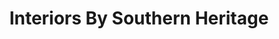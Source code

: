 ---
title: "Interiors By Southern Heritage"
url: /thomasville/interiors-by-southern-heritage/
shop: Möbel
---